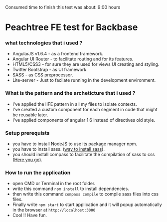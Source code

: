 Consumed time to finish this test was about: 9:00 hours

# Peachtree FE test for Backbase #

### what technologies that i used ? ###

* AngularJS v1.6.4 - as a frontend framework.
* Angular UI Router - to facilitate routing and for its features.
* HTML5/CSS3 - for sure they are used for views UI creating and styling.
* Twitter Bootstrap - as UI framework.
* SASS - as CSS preprocessor.
* Lite-server - Just to facilate running in the development environment.

### What is the pattern and the archeticture that i used ? ###

* I've applied the IIFE pattern in all my files to isolate contexts.
* I've created a custom component for each segment in code that might be reusable later.
* I've applied components of angular 1.6 instead of directives old style.

### Setup prerequists ###

* you have to install NodeJS to use its package manager npm.
* you have to install sass. ([way to install sass](http://sass-lang.com/install)).
* you should install compass to facilitate the compilation of sass to css ([Here you go](http://compass-style.org/install/)).

### How to run the application ###

* open CMD or Terminal in the root folder.
* write this command `npm install` to install dependencies.
* then write this command `compass compile` to compile sass files into css files.
* Finally write `npm start` to start application and it will popup automatically in the browser at `http://localhost:3000`
* Cool !! Have fun.
